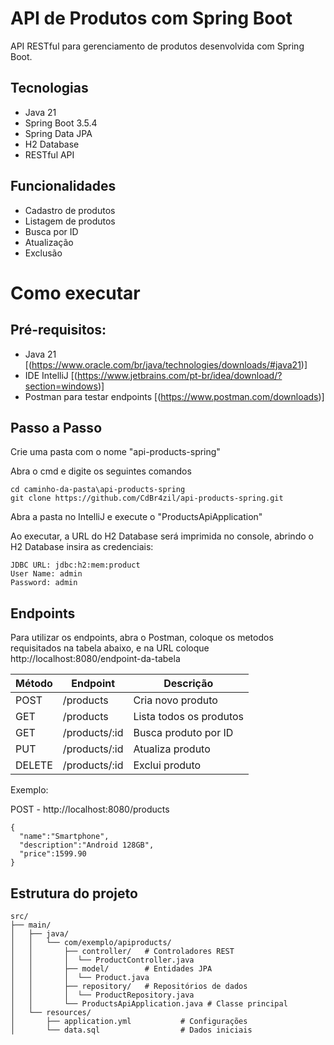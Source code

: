 # API de Produtos com Spring Boot

API RESTful para gerenciamento de produtos desenvolvida com Spring Boot.

## Tecnologias
- Java 21
- Spring Boot 3.5.4
- Spring Data JPA
- H2 Database
- RESTful API

## Funcionalidades
- Cadastro de produtos
- Listagem de produtos
- Busca por ID
- Atualização
- Exclusão
  
# Como executar

## Pré-requisitos:
- Java 21 [(https://www.oracle.com/br/java/technologies/downloads/#java21)]
- IDE IntelliJ [(https://www.jetbrains.com/pt-br/idea/download/?section=windows)]
- Postman para testar endpoints [(https://www.postman.com/downloads)]

## Passo a Passo

Crie uma pasta com o nome "api-products-spring"

Abra o cmd e digite os seguintes comandos

```
cd caminho-da-pasta\api-products-spring
git clone https://github.com/CdBr4zil/api-products-spring.git
```

Abra a pasta no IntelliJ e execute o "ProductsApiApplication"

Ao executar, a URL do H2 Database será imprimida no console, abrindo o H2 Database insira as credenciais:
```
JDBC URL: jdbc:h2:mem:product
User Name: admin
Password: admin
```

## Endpoints

Para utilizar os endpoints, abra o Postman, coloque os metodos requisitados na tabela abaixo, e na URL coloque http://localhost:8080/endpoint-da-tabela

| Método | Endpoint           | Descrição               |
|--------|--------------------|-------------------------|
| POST   | /products          | Cria novo produto       |
| GET    | /products          | Lista todos os produtos |
| GET    | /products/:id      | Busca produto por ID    |
| PUT    | /products/:id      | Atualiza produto        |
| DELETE | /products/:id      | Exclui produto          |

Exemplo:

POST - http://localhost:8080/products
```
{
  "name":"Smartphone", 
  "description":"Android 128GB", 
  "price":1599.90
}
```

## Estrutura do projeto
```
src/
├── main/
│   ├── java/
│   │   └── com/exemplo/apiproducts/
│   │       ├── controller/   # Controladores REST
│   │       │  └── ProductController.java
│   │       ├── model/        # Entidades JPA
│   │       │  └── Product.java
│   │       ├── repository/   # Repositórios de dados
│   │       │  └── ProductRepository.java
│   │       └── ProductsApiApplication.java # Classe principal
│   └── resources/
│       ├── application.yml           # Configurações
│       └── data.sql                  # Dados iniciais
```
